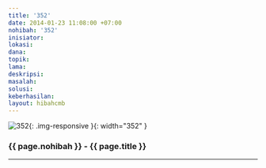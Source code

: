 ```yaml
---
title: '352'
date: 2014-01-23 11:08:00 +07:00
nohibah: '352'
inisiator: 
lokasi: 
dana: 
topik: 
lama: 
deskripsi: 
masalah: 
solusi: 
keberhasilan: 
layout: hibahcmb
---
```


![352](/static/img/hibahcmb/352.png){: .img-responsive }{: width="352" }

### {{ page.nohibah }} - {{ page.title }}

---
